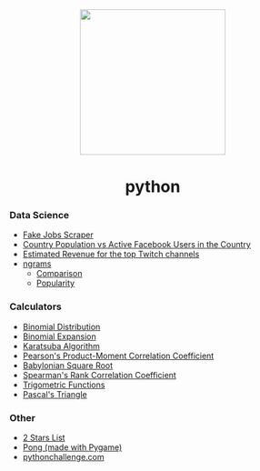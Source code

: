 <div align="center">
    <img height="256" src="../assets/python.png" alt="">
    <h1>python</h1>
</div>

### Data Science

-   [Fake Jobs Scraper](data-science/Fake%20Jobs.py)
-   [Country Population vs Active Facebook Users in the Country](data-science/Facebook.py)
-   [Estimated Revenue for the top Twitch channels](data-science/Twitch%20Revenue.py)
-   [ngrams](data-science/ngrams)
    -   [Comparison](data-science/ngrams/comparison/Comparison.py)
    -   [Popularity](data-science/ngrams/popularity/Popularity.py)

### Calculators

-   [Binomial Distribution](calculators/Binomial%20Distribution.py)
-   [Binomial Expansion](calculators/Binomial%20Expansion.py)
-   [Karatsuba Algorithm](calculators/Karatsuba%20Algorithm.py)
-   [Pearson's Product-Moment Correlation Coefficient](calculators/PMCC.py)
-   [Babylonian Square Root](calculators/Babylonian%20%Sqaure%20Root.py)
-   [Spearman's Rank Correlation Coefficient](calculators/SRCC.py)
-   [Trigometric Functions](calculators/Trigometric%20Functions.py)
-   [Pascal's Triangle](calculators/Pascal's%20Triangle.py)

### Other

-   [2 Stars List](gd-two-star-list)
-   [Pong (made with Pygame)](pong)
-   [pythonchallenge.com](pythonchallenge.com)
